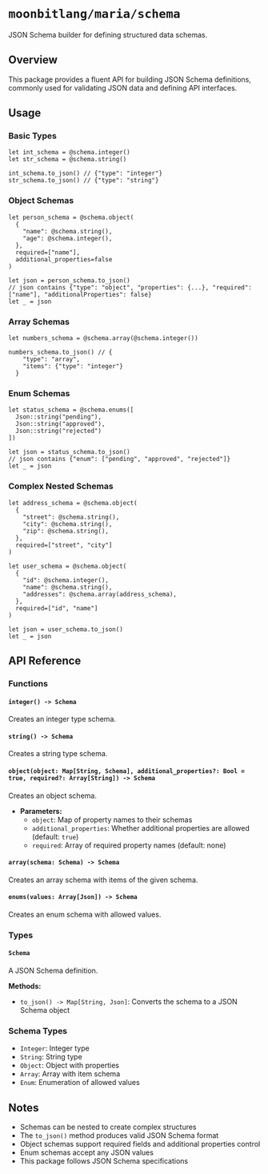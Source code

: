 # `moonbitlang/maria/schema`

JSON Schema builder for defining structured data schemas.

## Overview

This package provides a fluent API for building JSON Schema definitions, commonly used for validating JSON data and defining API interfaces.

## Usage

### Basic Types

```moonbit
let int_schema = @schema.integer()
let str_schema = @schema.string()

int_schema.to_json() // {"type": "integer"}
str_schema.to_json() // {"type": "string"}
```

### Object Schemas

```moonbit
let person_schema = @schema.object(
  {
    "name": @schema.string(),
    "age": @schema.integer(),
  },
  required=["name"],
  additional_properties=false
)

let json = person_schema.to_json()
// json contains {"type": "object", "properties": {...}, "required": ["name"], "additionalProperties": false}
let _ = json
```

### Array Schemas

```moonbit
let numbers_schema = @schema.array(@schema.integer())

numbers_schema.to_json() // {
    "type": "array",
    "items": {"type": "integer"}
  }
```

### Enum Schemas

```moonbit
let status_schema = @schema.enums([
  Json::string("pending"),
  Json::string("approved"),
  Json::string("rejected")
])

let json = status_schema.to_json()
// json contains {"enum": ["pending", "approved", "rejected"]}
let _ = json
```

### Complex Nested Schemas

```moonbit
let address_schema = @schema.object(
  {
    "street": @schema.string(),
    "city": @schema.string(),
    "zip": @schema.string(),
  },
  required=["street", "city"]
)

let user_schema = @schema.object(
  {
    "id": @schema.integer(),
    "name": @schema.string(),
    "addresses": @schema.array(address_schema),
  },
  required=["id", "name"]
)

let json = user_schema.to_json()
let _ = json
```

## API Reference

### Functions

#### `integer() -> Schema`

Creates an integer type schema.

#### `string() -> Schema`

Creates a string type schema.

#### `object(object: Map[String, Schema], additional_properties?: Bool = true, required?: Array[String]) -> Schema`

Creates an object schema.

- **Parameters:**
  - `object`: Map of property names to their schemas
  - `additional_properties`: Whether additional properties are allowed (default: `true`)
  - `required`: Array of required property names (default: none)

#### `array(schema: Schema) -> Schema`

Creates an array schema with items of the given schema.

#### `enums(values: Array[Json]) -> Schema`

Creates an enum schema with allowed values.

### Types

#### `Schema`

A JSON Schema definition.

**Methods:**
- `to_json() -> Map[String, Json]`: Converts the schema to a JSON Schema object

### Schema Types

- `Integer`: Integer type
- `String`: String type
- `Object`: Object with properties
- `Array`: Array with item schema
- `Enum`: Enumeration of allowed values

## Notes

- Schemas can be nested to create complex structures
- The `to_json()` method produces valid JSON Schema format
- Object schemas support required fields and additional properties control
- Enum schemas accept any JSON values
- This package follows JSON Schema specifications
